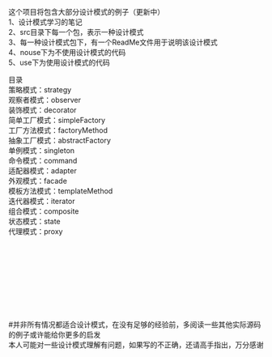 这个项目将包含大部分设计模式的例子（更新中）<br>
1、设计模式学习的笔记<br>
2、src目录下每一个包，表示一种设计模式<br>
3、每一种设计模式包下，有一个ReadMe文件用于说明该设计模式<br>
4、nouse下为不使用设计模式的代码<br>
5、use下为使用设计模式的代码<br>


目录<br>
策略模式：strategy<br>
观察者模式：observer<br>
装饰模式：decorator<br>
简单工厂模式：simpleFactory<br>
工厂方法模式：factoryMethod<br>
抽象工厂模式：abstractFactory<br>
单例模式：singleton<br>
命令模式：command<br>
适配器模式：adapter<br>
外观模式：facade<br>
模板方法模式：templateMethod<br>
迭代器模式：iterator<br>
组合模式：composite<br>
状态模式：state<br>
代理模式：proxy<br>

<br><br><br><br><br><br><br><br>












#并非所有情况都适合设计模式，在没有足够的经验前，多阅读一些其他实际源码的例子或许能给你更多的启发<br>
本人可能对一些设计模式理解有问题，如果写的不正确，还请高手指出，万分感谢
